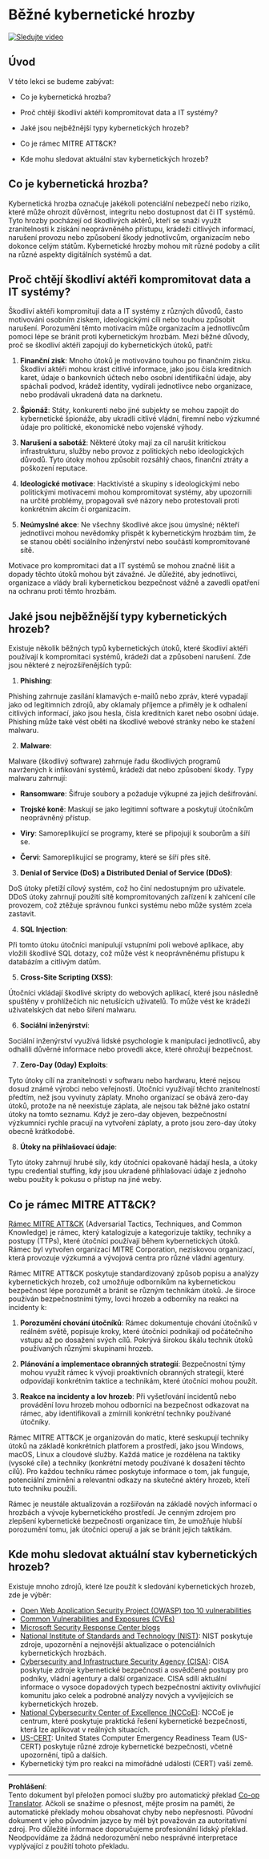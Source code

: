 <!--
CO_OP_TRANSLATOR_METADATA:
{
  "original_hash": "6fc3030323139d7134a4ca9d03eccac9",
  "translation_date": "2025-09-03T20:11:03+00:00",
  "source_file": "1.2 Common cybersecurity threats.md",
  "language_code": "cs"
}
-->
# Běžné kybernetické hrozby

[![Sledujte video](../../translated_images/1-2_placeholder.91c258c2aa62b8311021bd500ae7a6e388475afa8819f88b3944c240444d41b3.cs.png)](https://learn-video.azurefd.net/vod/player?id=12bdcffa-12b7-44ef-b44d-882602ca7a38)

## Úvod

V této lekci se budeme zabývat:

- Co je kybernetická hrozba?

- Proč chtějí škodliví aktéři kompromitovat data a IT systémy?

- Jaké jsou nejběžnější typy kybernetických hrozeb?

- Co je rámec MITRE ATT&CK?

- Kde mohu sledovat aktuální stav kybernetických hrozeb?

## Co je kybernetická hrozba?

Kybernetická hrozba označuje jakékoli potenciální nebezpečí nebo riziko, které může ohrozit důvěrnost, integritu nebo dostupnost dat či IT systémů. Tyto hrozby pocházejí od škodlivých aktérů, kteří se snaží využít zranitelnosti k získání neoprávněného přístupu, krádeži citlivých informací, narušení provozu nebo způsobení škody jednotlivcům, organizacím nebo dokonce celým státům. Kybernetické hrozby mohou mít různé podoby a cílit na různé aspekty digitálních systémů a dat.

## Proč chtějí škodliví aktéři kompromitovat data a IT systémy?

Škodliví aktéři kompromitují data a IT systémy z různých důvodů, často motivováni osobním ziskem, ideologickými cíli nebo touhou způsobit narušení. Porozumění těmto motivacím může organizacím a jednotlivcům pomoci lépe se bránit proti kybernetickým hrozbám. Mezi běžné důvody, proč se škodliví aktéři zapojují do kybernetických útoků, patří:

1. **Finanční zisk**: Mnoho útoků je motivováno touhou po finančním zisku. Škodliví aktéři mohou krást citlivé informace, jako jsou čísla kreditních karet, údaje o bankovních účtech nebo osobní identifikační údaje, aby spáchali podvod, krádež identity, vydírali jednotlivce nebo organizace, nebo prodávali ukradená data na darknetu.

2. **Špionáž**: Státy, konkurenti nebo jiné subjekty se mohou zapojit do kybernetické špionáže, aby ukradli citlivé vládní, firemní nebo výzkumné údaje pro politické, ekonomické nebo vojenské výhody.

3. **Narušení a sabotáž**: Některé útoky mají za cíl narušit kritickou infrastrukturu, služby nebo provoz z politických nebo ideologických důvodů. Tyto útoky mohou způsobit rozsáhlý chaos, finanční ztráty a poškození reputace.

4. **Ideologické motivace**: Hacktivisté a skupiny s ideologickými nebo politickými motivacemi mohou kompromitovat systémy, aby upozornili na určité problémy, propagovali své názory nebo protestovali proti konkrétním akcím či organizacím.

5. **Neúmyslné akce**: Ne všechny škodlivé akce jsou úmyslné; někteří jednotlivci mohou nevědomky přispět k kybernetickým hrozbám tím, že se stanou obětí sociálního inženýrství nebo součástí kompromitované sítě.

Motivace pro kompromitaci dat a IT systémů se mohou značně lišit a dopady těchto útoků mohou být závažné. Je důležité, aby jednotlivci, organizace a vlády brali kybernetickou bezpečnost vážně a zavedli opatření na ochranu proti těmto hrozbám.

## Jaké jsou nejběžnější typy kybernetických hrozeb?

Existuje několik běžných typů kybernetických útoků, které škodliví aktéři používají k kompromitaci systémů, krádeži dat a způsobení narušení. Zde jsou některé z nejrozšířenějších typů:

1. **Phishing**:

Phishing zahrnuje zasílání klamavých e-mailů nebo zpráv, které vypadají jako od legitimních zdrojů, aby oklamaly příjemce a přiměly je k odhalení citlivých informací, jako jsou hesla, čísla kreditních karet nebo osobní údaje. Phishing může také vést oběti na škodlivé webové stránky nebo ke stažení malwaru.

2. **Malware**:

Malware (škodlivý software) zahrnuje řadu škodlivých programů navržených k infikování systémů, krádeži dat nebo způsobení škody. Typy malwaru zahrnují:

- **Ransomware**: Šifruje soubory a požaduje výkupné za jejich dešifrování.

- **Trojské koně**: Maskují se jako legitimní software a poskytují útočníkům neoprávněný přístup.

- **Viry**: Samoreplikující se programy, které se připojují k souborům a šíří se.

- **Červi**: Samoreplikující se programy, které se šíří přes sítě.

3. **Denial of Service (DoS) a Distributed Denial of Service (DDoS)**:

DoS útoky přetíží cílový systém, což ho činí nedostupným pro uživatele. DDoS útoky zahrnují použití sítě kompromitovaných zařízení k zahlcení cíle provozem, což ztěžuje správnou funkci systému nebo může systém zcela zastavit.

4. **SQL Injection**:

Při tomto útoku útočníci manipulují vstupními poli webové aplikace, aby vložili škodlivé SQL dotazy, což může vést k neoprávněnému přístupu k databázím a citlivým datům.

5. **Cross-Site Scripting (XSS)**:

Útočníci vkládají škodlivé skripty do webových aplikací, které jsou následně spuštěny v prohlížečích nic netušících uživatelů. To může vést ke krádeži uživatelských dat nebo šíření malwaru.

6. **Sociální inženýrství**:

Sociální inženýrství využívá lidské psychologie k manipulaci jednotlivců, aby odhalili důvěrné informace nebo provedli akce, které ohrožují bezpečnost.

7. **Zero-Day (0day) Exploits**:

Tyto útoky cílí na zranitelnosti v softwaru nebo hardwaru, které nejsou dosud známé výrobci nebo veřejnosti. Útočníci využívají těchto zranitelností předtím, než jsou vyvinuty záplaty. Mnoho organizací se obává zero-day útoků, protože na ně neexistuje záplata, ale nejsou tak běžné jako ostatní útoky na tomto seznamu. Když je zero-day objeven, bezpečnostní výzkumníci rychle pracují na vytvoření záplaty, a proto jsou zero-day útoky obecně krátkodobé.

8. **Útoky na přihlašovací údaje**:

Tyto útoky zahrnují hrubé síly, kdy útočníci opakovaně hádají hesla, a útoky typu credential stuffing, kdy jsou ukradené přihlašovací údaje z jednoho webu použity k pokusu o přístup na jiné weby.

## Co je rámec MITRE ATT&CK?

[Rámec MITRE ATT&CK](https://attack.mitre.org/) (Adversarial Tactics, Techniques, and Common Knowledge) je rámec, který katalogizuje a kategorizuje taktiky, techniky a postupy (TTPs), které útočníci používají během kybernetických útoků. Rámec byl vytvořen organizací MITRE Corporation, neziskovou organizací, která provozuje výzkumná a vývojová centra pro různé vládní agentury.

Rámec MITRE ATT&CK poskytuje standardizovaný způsob popisu a analýzy kybernetických hrozeb, což umožňuje odborníkům na kybernetickou bezpečnost lépe porozumět a bránit se různým technikám útoků. Je široce používán bezpečnostními týmy, lovci hrozeb a odborníky na reakci na incidenty k:

1. **Porozumění chování útočníků**: Rámec dokumentuje chování útočníků v reálném světě, popisuje kroky, které útočníci podnikají od počátečního vstupu až po dosažení svých cílů. Pokrývá širokou škálu technik útoků používaných různými skupinami hrozeb.

2. **Plánování a implementace obranných strategií**: Bezpečnostní týmy mohou využít rámec k vývoji proaktivních obranných strategií, které odpovídají konkrétním taktice a technikám, které útočníci mohou použít.

3. **Reakce na incidenty a lov hrozeb**: Při vyšetřování incidentů nebo provádění lovu hrozeb mohou odborníci na bezpečnost odkazovat na rámec, aby identifikovali a zmírnili konkrétní techniky používané útočníky.

Rámec MITRE ATT&CK je organizován do matic, které seskupují techniky útoků na základě konkrétních platforem a prostředí, jako jsou Windows, macOS, Linux a cloudové služby. Každá matice je rozdělena na taktiky (vysoké cíle) a techniky (konkrétní metody používané k dosažení těchto cílů). Pro každou techniku rámec poskytuje informace o tom, jak funguje, potenciální zmírnění a relevantní odkazy na skutečné aktéry hrozeb, kteří tuto techniku použili.

Rámec je neustále aktualizován a rozšiřován na základě nových informací o hrozbách a vývoje kybernetického prostředí. Je cenným zdrojem pro zlepšení kybernetické bezpečnosti organizace tím, že umožňuje hlubší porozumění tomu, jak útočníci operují a jak se bránit jejich taktikám.

## Kde mohu sledovat aktuální stav kybernetických hrozeb?

Existuje mnoho zdrojů, které lze použít k sledování kybernetických hrozeb, zde je výběr:

- [Open Web Application Security Project (OWASP) top 10 vulnerabilities](https://owasp.org/Top10/)
- [Common Vulnerabilities and Exposures (CVEs)](https://www.bing.com/ck/a?!&&p=53df6007f017bca2JmltdHM9MTY5MjU3NjAwMCZpZ3VpZD0zYmY4N2RiYS1jYWI1LTYwMDgtMWY1YS02ZmYyY2JjNjYxZWUmaW5zaWQ9NTc2OQ&ptn=3&hsh=3&fclid=3bf87dba-cab5-6008-1f5a-6ff2cbc661ee&psq=cve&u=a1aHR0cHM6Ly9iaW5nLmNvbS9hbGluay9saW5rP3VybD1odHRwcyUzYSUyZiUyZmN2ZS5taXRyZS5vcmclMmYmc291cmNlPXNlcnAtcnImaD1BZXN4S0VBWTNnbGhNZEFpd3daMlNSZkZQNTlrODhIUnYxRUtlSkY1RTk0JTNkJnA9a2NvZmZjaWFsd2Vic2l0ZQ&ntb=1 "Common Vulnerabilities and Exposures")
- [Microsoft Security Response Center blogs](https://msrc.microsoft.com/blog/)
- [National Institute of Standards and Technology (NIST)](https://www.dhs.gov/topics/cybersecurity): NIST poskytuje zdroje, upozornění a nejnovější aktualizace o potenciálních kybernetických hrozbách.
- [Cybersecurity and Infrastructure Security Agency (CISA)](https://www.cisa.gov/resources-tools/resources/free-cybersecurity-services-and-tools): CISA poskytuje zdroje kybernetické bezpečnosti a osvědčené postupy pro podniky, vládní agentury a další organizace. CISA sdílí aktuální informace o vysoce dopadových typech bezpečnostní aktivity ovlivňující komunitu jako celek a podrobné analýzy nových a vyvíjejících se kybernetických hrozeb.
- [National Cybersecurity Center of Excellence (NCCoE)](https://www.dhs.gov/topics/cybersecurity): NCCoE je centrum, které poskytuje praktická řešení kybernetické bezpečnosti, která lze aplikovat v reálných situacích.
- [US-CERT](https://www.cisa.gov/resources-tools/resources/free-cybersecurity-services-and-tools): United States Computer Emergency Readiness Team (US-CERT) poskytuje různé zdroje kybernetické bezpečnosti, včetně upozornění, tipů a dalších.
- Kybernetický tým pro reakci na mimořádné události (CERT) vaší země.

---

**Prohlášení**:  
Tento dokument byl přeložen pomocí služby pro automatický překlad [Co-op Translator](https://github.com/Azure/co-op-translator). Ačkoli se snažíme o přesnost, mějte prosím na paměti, že automatické překlady mohou obsahovat chyby nebo nepřesnosti. Původní dokument v jeho původním jazyce by měl být považován za autoritativní zdroj. Pro důležité informace doporučujeme profesionální lidský překlad. Neodpovídáme za žádná nedorozumění nebo nesprávné interpretace vyplývající z použití tohoto překladu.